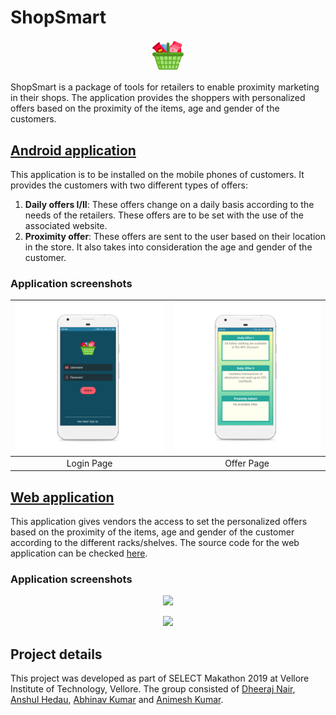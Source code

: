 # ShopSmart

<p align = "center"><img src="Pictures/Project Icon.png" width = 10%"></img></p>
  
ShopSmart is a package of tools for retailers to enable proximity marketing in their shops. The application provides the shoppers with personalized offers based on the proximity of the items, age and gender of the customers.

## [Android application](https://github.com/Dheeraj1998/ShopSmart/tree/master/Android_Application)
This application is to be installed on the mobile phones of customers. It provides the customers with two different types of offers:
1. **Daily offers I/II**: These offers change on a daily basis according to the needs of the retailers. These offers are to be set with the use of the associated website.
2. **Proximity offer**: These offers are sent to the user based on their location in the store. It also takes into consideration the age and gender of the customer.  

### Application screenshots
| ![Pictures/image-001.png](Pictures/image-001.png) | ![Pictures/image-002.png](Pictures/image-002.png) |
| :---: | :---: |
| Login Page | Offer Page | 

## [Web application](https://github.com/AnshulHedau/ShopSmart-Desktop)
This application gives vendors the access to set the personalized offers based on the proximity of the items, age and gender of the customer according to the different racks/shelves. The source code for the web application can be checked [here](https://github.com/AnshulHedau/ShopSmart-Desktop).

### Application screenshots
<p align = "center"><img src="https://github.com/AnshulHedau/ShopSmart-Desktop/blob/master/Images/image-001.png"></img></p>
<p align = "center"><img src="https://github.com/AnshulHedau/ShopSmart-Desktop/blob/master/Images/image-002.png"></img></p>

## Project details
This project was developed as part of SELECT Makathon 2019 at Vellore Institute of Technology, Vellore. The group consisted of [Dheeraj Nair](https://www.linkedin.com/in/dheeraj1998), [Anshul Hedau](https://www.linkedin.com/in/anshul-hedau), [Abhinav Kumar](https://www.linkedin.com/in/abhinavkrs) and [Animesh Kumar](https://www.linkedin.com/in/animesh-kumar-130a6a109).
